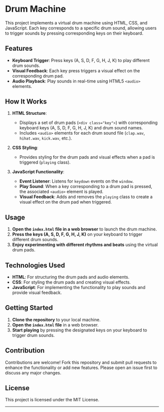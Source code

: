 # Drum Machine
####

This project implements a virtual drum machine using HTML, CSS, and JavaScript. Each key corresponds to a specific drum sound, allowing users to trigger sounds by pressing corresponding keys on their keyboard.

## Features

- **Keyboard Trigger**: Press keys (A, S, D, F, G, H, J, K) to play different drum sounds.
- **Visual Feedback**: Each key press triggers a visual effect on the corresponding drum pad.
- **Audio Playback**: Play sounds in real-time using HTML5 `<audio>` elements.

## How It Works

1. **HTML Structure**:
   - Displays a set of drum pads (`<div class="key">`) with corresponding keyboard keys (A, S, D, F, G, H, J, K) and drum sound names.
   - Includes `<audio>` elements for each drum sound file (`clap.wav`, `hihat.wav`, `kick.wav`, etc.).

2. **CSS Styling**:
   - Provides styling for the drum pads and visual effects when a pad is triggered (`playing` class).

3. **JavaScript Functionality**:
   - **Event Listener**: Listens for `keydown` events on the `window`.
   - **Play Sound**: When a key corresponding to a drum pad is pressed, the associated `<audio>` element is played.
   - **Visual Feedback**: Adds and removes the `playing` class to create a visual effect on the drum pad when triggered.

## Usage

1. **Open the `index.html` file in a web browser** to launch the drum machine.
2. **Press the keys (A, S, D, F, G, H, J, K)** on your keyboard to trigger different drum sounds.
3. **Enjoy experimenting with different rhythms and beats** using the virtual drum pads.

## Technologies Used

- **HTML**: For structuring the drum pads and audio elements.
- **CSS**: For styling the drum pads and creating visual effects.
- **JavaScript**: For implementing the functionality to play sounds and provide visual feedback.

## Getting Started

1. **Clone the repository** to your local machine.
2. **Open the `index.html` file** in a web browser.
3. **Start playing** by pressing the designated keys on your keyboard to trigger drum sounds.

## Contribution

Contributions are welcome! Fork this repository and submit pull requests to enhance the functionality or add new features. Please open an issue first to discuss any major changes.

## License

This project is licensed under the MIT License.

---


